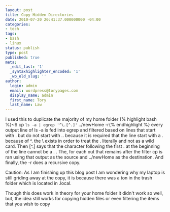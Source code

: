 ```yaml
---
layout: post
title: Copy Hidden Directories
date: 2010-07-20 20:41:37.000000000 -04:00
categories:
- tech
tags:
- bash
- linux
status: publish
type: post
published: true
meta:
  _edit_last: '1'
  _syntaxhighlighter_encoded: '1'
  _wp_old_slug: ''
author:
  login: admin
  email: wordpress@torypages.com
  display_name: admin
  first_name: Tory
  last_name: Law
---
```

I used this to duplicate the majority of my home folder
{% highlight bash %}~$ cp `ls -a | egrep '^\.[^.]'` ../newHome -r{% endhighlight %}
every output line of ls -a is fed into egrep and filtered based on lines that start with . but do not start with .. because it is required that the line start with a . because of ^\. the \ exists in order to treat the . literally and not as a wild card. Then [^.] says that the character following the first . at the beginning of the line cannot be a .   .  The, for each out that remains after the filter cp is ran using that output as the source and ../newHome as the destination. And finally, the -r does a recursive copy.

Caution: As I am finishing up this blog post I am wondering why my laptop is still griding away at the copy, it is because there was a ton in the trash folder which is located in .local.

Though this does work in theory for your home folder it didn't work so well, but, the idea still works for copying hidden files or even filtering the items that you wish to copy
